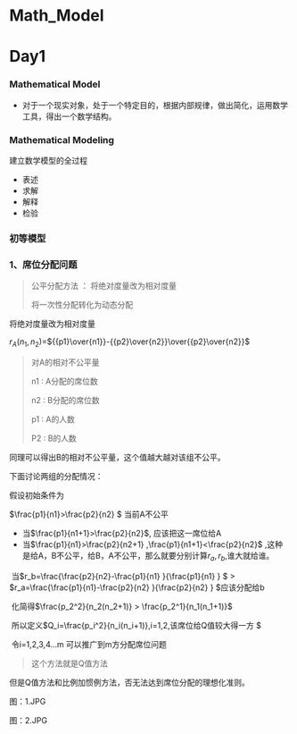 # Math_Model

# Day1

### Mathematical Model

+ 对于一个现实对象，处于一个特定目的，根据内部规律，做出简化，运用数学工具，得出一个数学结构。

### Mathematical Modeling

建立数学模型的全过程

+ 表述
+ 求解
+ 解释
+ 检验

### 初等模型

#### 

### 1、席位分配问题





> 公平分配方法 ： 将绝对度量改为相对度量
>
> 将一次性分配转化为动态分配

将绝对度量改为相对度量

$r_A(n_1,n_2)=$${{p1}\over{n1}}-{{p2}\over{n2}}\over{{p2}\over{n2}}$

> 对A的相对不公平量
>
> n1 : A分配的席位数
>
> n2 : B分配的席位数
>
> p1 : A的人数
>
> P2 : B的人数

同理可以得出B的相对不公平量，这个值越大越对该组不公平。

下面讨论两组的分配情况：

假设初始条件为

$\frac{p1}{n1}>\frac{p2}{n2}  $	当前A不公平

+ 当$\frac{p1}{n1+1}>\frac{p2}{n2}$, 应该把这一席位给A
+ 当$\frac{p1}{n1}>\frac{p2}{n2+1}  $,$\frac{p1}{n1+1}<\frac{p2}{n2}$  ,这种是给A，B不公平，给B，A不公平，那么就要分别计算$r_a,r_b$,谁大就给谁。

​	 当$r_b=\frac{\frac{p2}{n2}-\frac{p1}{n1} }{\frac{p1}{n1} }  $  >   $r_a=\frac{\frac{p1}{n1}-\frac{p2}{n2} }{\frac{p2}{n2} }  $应该分配给b

​	 化简得$\frac{p_2^2}{n_2(n_2+1)} > \frac{p_2^1}{n_1(n_1+1)}$

​	 所以定义$Q_i=\frac{p_i^2}{n_i(n_i+1)},i=1,2,该席位给Q值较大得一方 $

​	 令i=1,2,3,4...m 可以推广到m方分配席位问题

> 这个方法就是Q值方法

但是Q值方法和比例加惯例方法，否无法达到席位分配的理想化准则。



图：1.JPG

图：2.JPG
